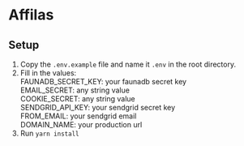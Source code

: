 # Affilas

## Setup

1. Copy the `.env.example` file and name it `.env` in the root directory.
2. Fill in the values:  
   FAUNADB_SECRET_KEY: your faunadb secret key  
   EMAIL_SECRET: any string value  
   COOKIE_SECRET: any string value  
   SENDGRID_API_KEY: your sendgrid secret key  
   FROM_EMAIL: your sendgrid email  
   DOMAIN_NAME: your production url
3. Run `yarn install`
